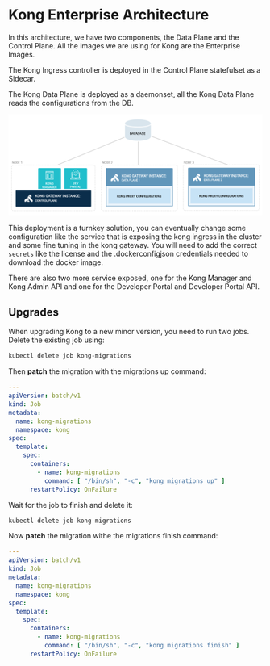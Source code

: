 # Kong Enterprise Architecture

In this architecture, we have two components, the Data Plane and the Control Plane. All the images we are using for Kong are the
Enterprise Images.

The Kong Ingress controller is deployed in the Control Plane statefulset as a Sidecar.

The Kong Data Plane is deployed as a daemonset, all the Kong Data Plane reads the configurations from the DB.

![Kong Enterprise DB Architecture](../../../docs/images/deployment-classic-distributed.png)

This deployment is a turnkey solution, you can eventually change some configuration like the service that is exposing the
kong ingress in the cluster and some fine tuning in the kong gateway. You will need to add the correct `secrets` like the
license and the .dockerconfigjson credentials needed to download the docker image.

There are also two more service exposed, one for the Kong Manager and Kong Admin API and one for the Developer Portal and Developer
Portal API.

## Upgrades

When upgrading Kong to a new minor version, you need to run two jobs.
Delete the existing job using:

```bash
kubectl delete job kong-migrations
```

Then **patch** the migration with the migrations up command:

```yaml
---
apiVersion: batch/v1
kind: Job
metadata:
  name: kong-migrations
  namespace: kong
spec:
  template:
    spec:
      containers:
        - name: kong-migrations
          command: [ "/bin/sh", "-c", "kong migrations up" ]
      restartPolicy: OnFailure
```

Wait for the job to finish and delete it:

```bash
kubectl delete job kong-migrations
```

Now **patch** the migration withe the migrations finish command:

```yaml
---
apiVersion: batch/v1
kind: Job
metadata:
  name: kong-migrations
  namespace: kong
spec:
  template:
    spec:
      containers:
        - name: kong-migrations
          command: [ "/bin/sh", "-c", "kong migrations finish" ]
      restartPolicy: OnFailure
```

